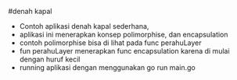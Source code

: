 #denah kapal

- Contoh aplikasi denah kapal sederhana,
- aplikasi ini menerapkan konsep polimorphise, dan encapsulation 
- contoh polimorphise bisa di lihat pada func perahuLayer
- fun perahuLayer menerapkan func encapsulation karena di mulai dengan huruf kecil
- running aplikasi dengan menggunakan go run main.go
